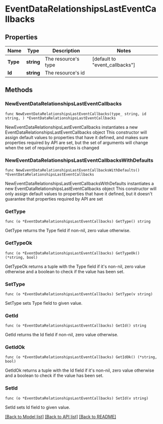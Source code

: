 # EventDataRelationshipsLastEventCallbacks

## Properties

Name | Type | Description | Notes
------------ | ------------- | ------------- | -------------
**Type** | **string** | The resource&#39;s type | [default to "event_callbacks"]
**Id** | **string** | The resource&#39;s id | 

## Methods

### NewEventDataRelationshipsLastEventCallbacks

`func NewEventDataRelationshipsLastEventCallbacks(type_ string, id string, ) *EventDataRelationshipsLastEventCallbacks`

NewEventDataRelationshipsLastEventCallbacks instantiates a new EventDataRelationshipsLastEventCallbacks object
This constructor will assign default values to properties that have it defined,
and makes sure properties required by API are set, but the set of arguments
will change when the set of required properties is changed

### NewEventDataRelationshipsLastEventCallbacksWithDefaults

`func NewEventDataRelationshipsLastEventCallbacksWithDefaults() *EventDataRelationshipsLastEventCallbacks`

NewEventDataRelationshipsLastEventCallbacksWithDefaults instantiates a new EventDataRelationshipsLastEventCallbacks object
This constructor will only assign default values to properties that have it defined,
but it doesn't guarantee that properties required by API are set

### GetType

`func (o *EventDataRelationshipsLastEventCallbacks) GetType() string`

GetType returns the Type field if non-nil, zero value otherwise.

### GetTypeOk

`func (o *EventDataRelationshipsLastEventCallbacks) GetTypeOk() (*string, bool)`

GetTypeOk returns a tuple with the Type field if it's non-nil, zero value otherwise
and a boolean to check if the value has been set.

### SetType

`func (o *EventDataRelationshipsLastEventCallbacks) SetType(v string)`

SetType sets Type field to given value.


### GetId

`func (o *EventDataRelationshipsLastEventCallbacks) GetId() string`

GetId returns the Id field if non-nil, zero value otherwise.

### GetIdOk

`func (o *EventDataRelationshipsLastEventCallbacks) GetIdOk() (*string, bool)`

GetIdOk returns a tuple with the Id field if it's non-nil, zero value otherwise
and a boolean to check if the value has been set.

### SetId

`func (o *EventDataRelationshipsLastEventCallbacks) SetId(v string)`

SetId sets Id field to given value.



[[Back to Model list]](../README.md#documentation-for-models) [[Back to API list]](../README.md#documentation-for-api-endpoints) [[Back to README]](../README.md)


